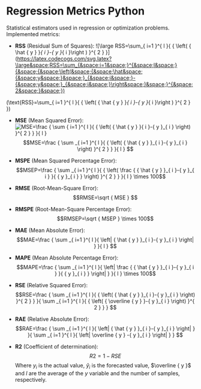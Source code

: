 # Regression Metrics Python
 Statistical estimators used in regression or optimization problems.
 Implemented metrics:
 * **RSS** (Residual Sum of Squares):
 ![\large RSS=\sum_{ i=1 }^{ l }{ { \left( { \hat { y }  }_{ i }-{ y }_{ i }\right )  }^{ 2 } }] (https://latex.codecogs.com/svg.latex?\large&space;RSS=\sum_{&space;i=1&space;}^{&space;l&space;}{&space;{&space;\left(&space;{&space;\hat&space;{&space;y&space;}&space;}_{&space;i&space;}-{&space;y&space;}_{&space;i&space;}\right&space;)&space;}^{&space;2&space;}&space;})
 
 \(\text{RSS}=\sum_{ i=1 }^{ l }{ { \left( { \hat { y }  }_{ i }-{ y }_{ i }\right )  }^{ 2 } }\)
 
 * **MSE** (Mean Squared Error):
 ![MSE=\frac { \sum _{ i=1 }^{ l }{ { \left( { \hat { y }  }_{ i }-{ y }_{ i } \right)  }^{ 2 } }  }{ l }](<img src="https://latex.codecogs.com/svg.latex?\large&space;MSE=\frac&space;{&space;\sum&space;_{&space;i=1&space;}^{&space;l&space;}{&space;{&space;\left(&space;{&space;\hat&space;{&space;y&space;}&space;}_{&space;i&space;}-{&space;y&space;}_{&space;i&space;}&space;\right)&space;}^{&space;2&space;}&space;}&space;}{&space;l&space;}" title="\large MSE=\frac { \sum _{ i=1 }^{ l }{ { \left( { \hat { y } }_{ i }-{ y }_{ i } \right) }^{ 2 } } }{ l }" />)
 $$MSE=\frac { \sum _{ i=1 }^{ l }{ { \left( { \hat { y }  }_{ i }-{ y }_{ i } \right)  }^{ 2 } }  }{ l } $$
 
 
 * **MSPE** (Mean Squared Percentage Error):
 $$MSEP=\frac { \sum _{ i=1 }^{ l }{ { \left( \frac { { \hat { y }  }_{ i }-{ y }_{ i } }{ { y }_{ i } }  \right)  }^{ 2 } }  }{ l } \times 100$$
 * **RMSE** (Root-Mean-Square Error):
 $$RMSE=\sqrt { MSE } $$
 * **RMSPE** (Root-Mean-Square Percentage Error):
 $$RMSEP=\sqrt { MSEP } \times 100$$
 * **MAE** (Mean Absolute Error):
 $$MAE=\frac { \sum _{ i=1 }^{ l }{ \left| { \hat { y }  }_{ i }-{ y }_{ i } \right|  }  }{ l } $$
 * **MAPE** (Mean Absolute Percentage Error):
 $$MAPE=\frac { \sum _{ i=1 }^{ l }{ \left| \frac { { \hat { y }  }_{ i }-{ y }_{ i } }{ { y }_{ i } }  \right|  }  }{ l } \times 100$$
 * **RSE** (Relative Squared Error):
 $$RSE=\frac { \sum _{ i=1 }^{ l }{ { \left( { \hat { y }  }_{ i }-{ y }_{ i } \right)  }^{ 2 } }  }{ \sum _{ i=1 }^{ l }{ { \left( { \overline { y }  }-{ y }_{ i } \right)  }^{ 2 } }  } $$
 * **RAE** (Relative Absolute Error):
 $$RAE=\frac { \sum _{ i=1 }^{ l }{ \left| { \hat { y }  }_{ i }-{ y }_{ i } \right|  }  }{ \sum _{ i=1 }^{ l }{ \left| \overline { y } -{ y }_{ i } \right|  }  } $$
 * **R2** (Coefficient of determination):
 $$R2=1-RSE$$
Where ${y}_{i}$ is the actual value, ${ \hat { y }  }_{ i }$ is the forecasted value, $\overline { y }$ and $l$ are the average of the $y$ variable and the number of samples, respectively.
